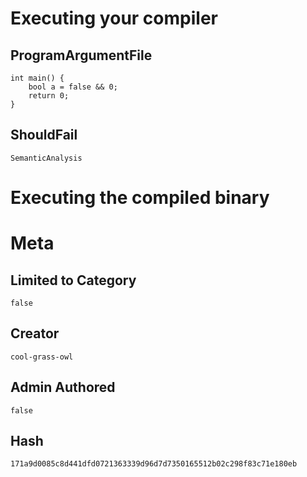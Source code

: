 # Executing your compiler

## ProgramArgumentFile

```
int main() {
    bool a = false && 0;
    return 0;
}
```

## ShouldFail

```
SemanticAnalysis
```

# Executing the compiled binary

# Meta

## Limited to Category

```
false
```

## Creator

```
cool-grass-owl
```

## Admin Authored

```
false
```

## Hash

```
171a9d0085c8d441dfd0721363339d96d7d7350165512b02c298f83c71e180eb
```

